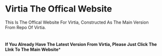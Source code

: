 # Virtia The Offical Website
This Is The Offical Website For Virtia, Constructed As The Main Version From Repo Of Virtia.
#
**If You Already Have The Latest Version From Virtia, Please Just Click The LInk To The Main Website***
